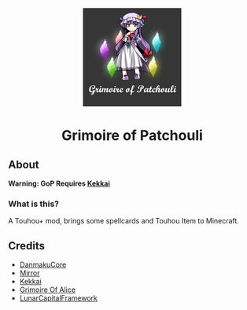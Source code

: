 <div align=center>
  <img width=200 src="./doc/GOPx800.png"  alt="image"/>
  <h1 align="center">Grimoire of Patchouli</h1> 
</div>

## About

**Warning: GoP Requires [Kekkai](https://modrinth.com/mod/kekkai)**

### What is this?

A Touhou+ mod, brings some spellcards and Touhou Item to Minecraft.

## Credits

- [DanmakuCore](https://github.com/TeamNightclipse/DanmakuCore)
- [Mirror](https://github.com/TeamNightclipse/Mirror)
- [Kekkai](https://github.com/TeamGensouSpark/Kekkai)
- [Grimoire Of Alice](https://github.com/TeamNightclipse/Grimoire-Of-Alice)
- [LunarCapitalFramework](https://github.com/TeamGensouSpark/LunarCapitalFramework)
